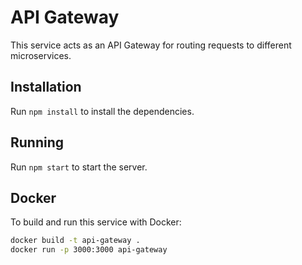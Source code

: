 # API Gateway

This service acts as an API Gateway for routing requests to different microservices.

## Installation

Run `npm install` to install the dependencies.

## Running

Run `npm start` to start the server.

## Docker

To build and run this service with Docker:

```sh
docker build -t api-gateway .
docker run -p 3000:3000 api-gateway

